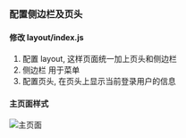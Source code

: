 ### 配置侧边栏及页头

#### 修改 layout/index.js

1. 配置 layout, 这样页面统一加上页头和侧边栏
2. 侧边栏 用于菜单
3. 配置页头, 在页头上显示当前登录用户的信息

#### 主页面样式

![主页面](https://gitee.com/odoowww/odoorpc-js-tutorial/raw/master/docs/tutorial-web/image/04.home.jpg '主页面')
